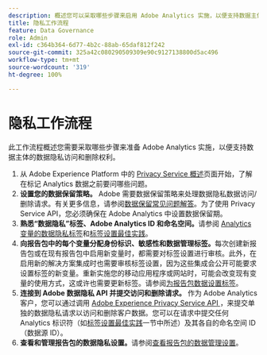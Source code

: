 ```yaml
---
description: 概述您可以采取哪些步骤来启用 Adobe Analytics 实施，以便支持数据主体的数据隐私访问和删除权利。
title: 隐私工作流程
feature: Data Governance
role: Admin
exl-id: c364b364-6d77-4b2c-88ab-65daf812f242
source-git-commit: 325a42c080290509309e90c9127138800d5ac496
workflow-type: tm+mt
source-wordcount: '319'
ht-degree: 100%

---
```


# 隐私工作流程

此工作流程概述您需要采取哪些步骤来准备 Adobe Analytics 实施，以便支持数据主体的数据隐私访问和删除权利。

1. 从 Adobe Experience Platform 中的 [Privacy Service 概述](https://experienceleague.adobe.com/docs/experience-platform/privacy/home.html?lang=zh-Hans)页面开始，了解在标记 Analytics 数据之前要问哪些问题。
1. **设置您的数据保留策略。** Adobe 需要数据保留策略来处理数据隐私数据访问/删除请求。有关更多信息，请参阅[数据保留常见问题解答](/help/technotes/data-retention.md)。为了使用 Privacy Service API，您必须确保在 Adobe Analytics 中设置数据保留期。
1. **熟悉“数据隐私”标签、Adobe Analytics ID 和命名空间。**&#x200B;请参阅 [Analytics 变量的数据隐私标签](/help/admin/tools/privacy-labeling/labels.md)和[标签设置最佳实践](/help/admin/tools/privacy-labeling/best-practices.md)。
1. **向报告包中的每个变量分配身份标识、敏感性和数据管理标签。**&#x200B;每次创建新报告包或在现有报告包中启用新变量时，都需要对标签设置进行审核。此外，在启用新的解决方案集成时也需要审核标签设置，因为这些集成会公开可能要求设置标签的新变量。重新实施您的移动应用程序或网站时，可能会改变现有变量的使用方式，这或许也需要更新标签。请参阅[为报告包数据设置标签](/help/admin/tools/privacy-labeling/namespaces.md)。
1. **连接到 Adobe 数据隐私 API 并提交访问和删除请求。** 作为 Adobe Analytics 客户，您可以通过调用 [ Adobe Experience Privacy Service API ](https://experienceleague.adobe.com/docs/experience-platform/privacy/api/overview.html?lang=zh-Hans)，来提交单独的数据隐私请求以访问和删除客户数据。您可以在请求中提交任何 Analytics 标识符（如[标签设置最佳实践](/help/admin/tools/privacy-labeling/best-practices.md)一节中所述）及其各自的命名空间 ID（数据源 ID）。
1. **查看和管理报告包的数据隐私设置。**&#x200B;请参阅[查看报告包的数据管理设置](/help/admin/tools/privacy-labeling/view-settings.md)。
